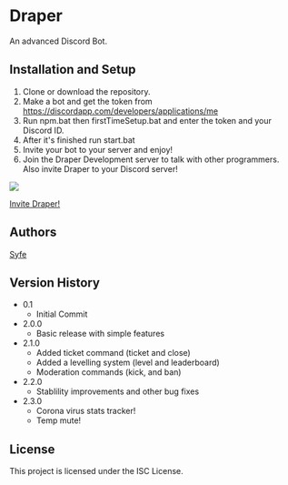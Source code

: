 # Draper

An advanced Discord Bot.

## Installation and Setup

1. Clone or download the repository.
2. Make a bot and get the token from https://discordapp.com/developers/applications/me
3. Run npm.bat then firstTimeSetup.bat and enter the token and your Discord ID.
4. After it's finished run start.bat
5. Invite your bot to your server and enjoy!
6. Join the Draper Development server to talk with other programmers. Also invite Draper to your Discord server!

<a href="https://discord.gg/CmhKYV5">
    <img src="https://img.shields.io/badge/discord-join-7289DA.svg?logo=discord&longCache=true&style=flat" />
  </a>
  
[Invite Draper!](https://discordapp.com/oauth2/authorize?client_id=582084993229127701&scope=bot&permissions=8)

## Authors

[Syfe](https://github.com/ItsSyfe)

## Version History

- 0.1
  - Initial Commit
- 2.0.0
  - Basic release with simple features
- 2.1.0
  - Added ticket command (ticket and close)
  - Added a levelling system (level and leaderboard)
  - Moderation commands (kick, and ban)
- 2.2.0
  - Stablility improvements and other bug fixes
- 2.3.0
  - Corona virus stats tracker!
  - Temp mute!

## License

This project is licensed under the ISC License.
